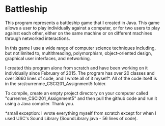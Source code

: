 # Battleship
This program represents a  battleship game that I created in Java. This game allows a user to play individually against a computer, or for two users to play against each other, either on the same machine or on different machines through networked interactions. 

In this game I use a wide range of computer science techniques including, but not limited to, multithreading, polymorphism, object-oriented design, graphical user interfaces, and networking.  

I created this program alone from scratch and have been working on it individually since February of 2015. The program has over 20 classes and over 3660 lines of code, and I wrote all of it myself*. All of the code itself is in the src/currenme_CSCI201_Assignment5 folder. 

To compile, create an empty project directory on your computer called "currenme_CSCI201_Assignment5" and then pull the github code and run it using a Java compiler.  Thank you. 

*small exception: I wrote everything myself from scratch except for when I used USC's Sound Library (SoundLibrary.java - 56 lines of code). 
